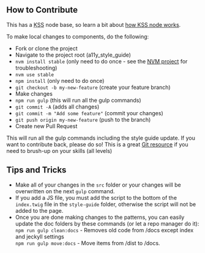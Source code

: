 <div><h2>How to Contribute</h2>
<p>This has a <abbr title="Knyle Style Sheets">KSS</abbr> node base, so learn a bit about <a href="https://github.com/kss-node/kss-node/wiki/Quick-Start-Guide" target="_blank">how KSS node works</a>.</p>
<p>To make local changes to components, do the following:</p>
<ul>
<li>Fork or clone the project</li>
<li>Navigate to the project root (a11y_style_guide)</li>
<li><code>nvm install stable</code> (only need to do once - see the <a href="https://github.com/creationix/nvm" target="_blank"><abbr title="node version manager">NVM</abbr> project</a> for troubleshooting)</li>
<li><code>nvm use stable</code></li>
<li><code>npm install</code> (only need to do once)</li>
<li><code>git checkout -b my-new-feature</code> (create your feature branch)</li>
<li>Make changes</li>
<li><code>npm run gulp</code> (this will run all the gulp commands)</li>
<li><code>git commit -A</code> (adds all changes)</li>
<li><code>git commit -m "Add some feature"</code> (commit your changes)</li>
<li><code>git push origin my-new-feature</code> (push to the branch)</li>
<li>Create new Pull Request</li>
</ul>
<p>This will run all the gulp commands including the style guide update. If you want to contribute back, please do so! This is a great <a href="https://www.atlassian.com/git" target="_blank">Git resource</a> if you need to brush-up on your skills (all levels)</p></div>
<div>
<div><h2>Tips and Tricks</h2>
  <ul>
    <li>Make all of your changes in the <code>src</code> folder or your changes will be overwritten on the next <code>gulp</code> command.</li>
    <li>If you add a JS file, you must add the script to the bottom of the <code>index.twig</code> file in the <code>style-guide</code> folder, otherwise the script will not be added to the page.</li>
    <li>Once you are done making changes to the patterns, you can easily update the doc folders by these commands (or let a repo manager do it):<br><code>npm run gulp clean:docs</code> - Removes old code from /docs except index and jeckyll settings<br>
<code>npm run gulp move:docs</code> - Move items from /dist to /docs.
</li>
</div>
